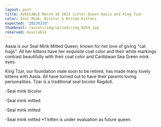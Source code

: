 ```yaml
---
layout: post
title: AVAILABLE March 18 2023 Litter Queen Aasia and King Tzar
color: Seal Mink; Bicolor & Mitted Kittens
expected: "20230318"
thumbnail: /assets/img/uploads/img_0354.jpg
reserved: Available
---
```

Aasia is our Seal Mink Mitted Queen; known for her love of giving "cat hugs". All her kittens have her exquisite coat color and their white markings contrast beautifully with their coat color and Caribbean Sea Green mink eyes. 

K﻿ing Tzar, our foundation male soon to be retired, has made many lovely kittens with Aasia. All have turned out to have their parents loving personalities. Tzar is a traditional seal bicolor Ragdoll. 

\-S﻿eal mink bicolor

\-S﻿eal mink mitted

\-S﻿eal mink mitted

\-S﻿eal mink mitted *1 kitten is under evaluation as future queen.